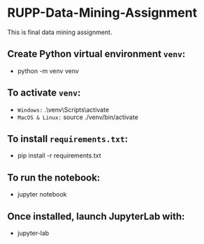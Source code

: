 # RUPP-Data-Mining-Assignment
This is final data mining assignment.

## Create Python virtual environment `venv`:
- python -m venv venv

## To activate `venv`:
- `Windows:` .\venv\Scripts\activate
- `MacOS & Linux:` source ./venv/bin/activate

## To install `requirements.txt`:
- pip install -r requirements.txt

## To run the notebook:
- jupyter notebook

## Once installed, launch JupyterLab with:
- jupyter-lab
